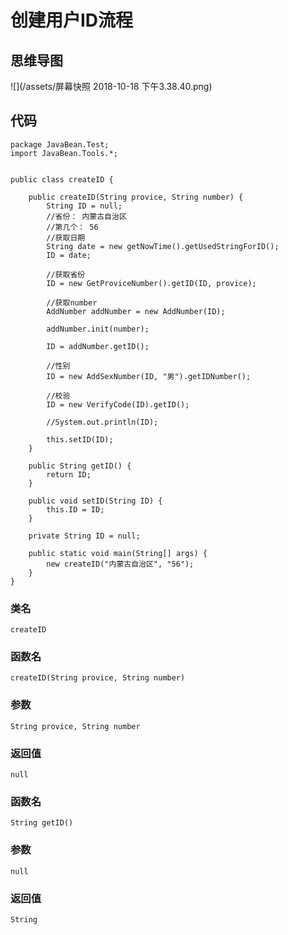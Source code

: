 # 创建用户ID流程

## 思维导图

![](/assets/屏幕快照 2018-10-18 下午3.38.40.png)

## 代码

```
package JavaBean.Test;
import JavaBean.Tools.*;


public class createID {

    public createID(String provice, String number) {
        String ID = null;
        //省份： 内蒙古自治区
        //第几个： 56
        //获取日期
        String date = new getNowTime().getUsedStringForID();
        ID = date;

        //获取省份
        ID = new GetProviceNumber().getID(ID, provice);

        //获取number
        AddNumber addNumber = new AddNumber(ID);

        addNumber.init(number);

        ID = addNumber.getID();

        //性别
        ID = new AddSexNumber(ID, "男").getIDNumber();

        //校验
        ID = new VerifyCode(ID).getID();

        //System.out.println(ID);

        this.setID(ID);
    }

    public String getID() {
        return ID;
    }

    public void setID(String ID) {
        this.ID = ID;
    }

    private String ID = null;

    public static void main(String[] args) {
        new createID("内蒙古自治区", "56");
    }
}
```

### 类名

```
createID
```

### 函数名

```
createID(String provice, String number)
```

### 参数

```
String provice, String number
```

### 返回值

```
null
```

### 函数名

```
String getID()
```

### 参数

```
null
```

### 返回值

```
String
```



